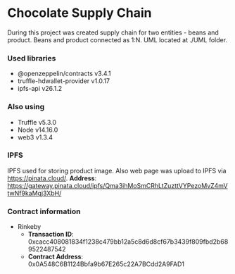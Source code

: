 # Chocolate Supply Chain 
During this project was created supply chain for two entities - beans and product. Beans and product connected as 1:N. UML located at ./UML folder.
### Used libraries
- @openzeppelin/contracts v3.4.1 
- truffle-hdwallet-provider v1.0.17
- ipfs-api v26.1.2

### Also using 
- Truffle v5.3.0
- Node v14.16.0
- web3 v1.3.4

### IPFS 
IPFS used for storing product image. Also web page was upload to IPFS via https://pinata.cloud/. 
**Address**: https://gateway.pinata.cloud/ipfs/Qma3ihMoSmCRhLtZuzttVYPezoMvZ4mVtwNf9kaMqj3XbH/

### Contract information 
- Rinkeby
	- **Transaction ID**:
	0xcacc408081834f1238c479bb12a5c8d6d8cf67b3439f809fbd2b689522487542
	- **Contract Address**: 
	0x0A548C6B1124Bbfa9b67E265c22A7BCdd2A9FAD1
